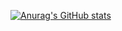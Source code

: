 [![Anurag's GitHub stats](https://github-readme-stats.vercel.app/api?username=HannesStark)](https://github.com/anuraghazra/github-readme-stats)
